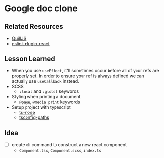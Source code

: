 # Google doc clone

## Related Resources 

- [QuillJS](https://quilljs.com/docs/quickstart/)
- [eslint-plugin-react](https://www.npmjs.com/package/eslint-plugin-react)

## Lesson Learned

- When you use `useEffect`, it'll sometimes occur before all of your refs are properly set. In order to ensure your ref is always defined we can actually use `useCallback` instead.
- SCSS
    - `:local` and `:global` keywords
- Styling when printing a document
    - `@page`, `@media print` keywords
- Setup project with typescript
    - [ts-node](https://stackoverflow.com/questions/37979489/how-to-watch-and-reload-ts-node-when-typescript-files-change)
    - [tsconfig-paths](https://www.npmjs.com/package/tsconfig-paths)
## Idea

- [ ] create cli command to construct a new react component
    - `Component.tsx`, `Component.scss`, `index.ts`